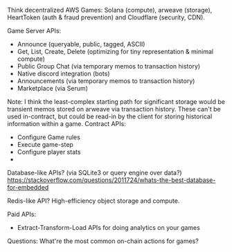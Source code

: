Think decentralized AWS Games: Solana (compute), arweave (storage), HeartToken (auth & fraud prevention) and Cloudflare (security, CDN).

Game Server APIs:
* Announce (queryable, public, tagged, ASCII)
* Get, List, Create, Delete (optimizing for tiny representation & minimal compute)
* Public Group Chat (via temporary memos to transaction history)
* Native discord integration (bots)
* Announcements (via temporary memos to transaction history)
* Marketplace (via Serum)


Note: I think the least-complex starting path for significant storage would be transient memos stored on arweave via transaction history. 
These can't be used in-contract, but could be read-in by the client for storing historical information within a game.
Contract APIs:
* Configure Game rules
* Execute game-step
* Configure player stats
* 

Database-like APIs? (via SQLite3 or query engine over data?)
https://stackoverflow.com/questions/2011724/whats-the-best-database-for-embedded

Redis-like API? High-efficiency object storage and compute.

Paid APIs:
* Extract-Transform-Load APIs for doing analytics on your games

Questions:
What're the most common on-chain actions for games?
